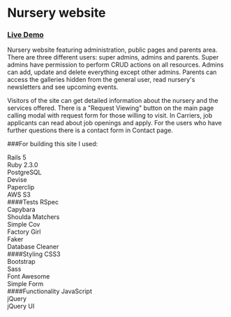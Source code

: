 # Nursery website

### [Live Demo](http://nursery-app.herokuapp.com/)

Nursery website featuring administration, public pages and parents area. There are three different users: super admins, admins and parents. Super admins have permission to perform CRUD actions on all resources. Admins can add, update and delete everything except other admins. Parents can access the galleries hidden from the general user, read nursery's newsletters and see upcoming events.

Visitors of the site can get detailed information about the nursery and the services offered. There is a "Request Viewing" button on the main page calling modal with request form for those willing to visit. In Carriers, job applicants can read about job openings and apply. For the users who have further questions there is a contact form in Contact page.

###For building this site I used:

Rails 5   
Ruby 2.3.0   
PostgreSQL   
Devise   
Paperclip   
AWS S3   
####Tests
RSpec   
Capybara   
Shoulda Matchers   
Simple Cov   
Factory Girl   
Faker   
Database Cleaner   
####Styling
CSS3   
Bootstrap   
Sass   
Font Awesome   
Simple Form   
####Functionality
JavaScript   
jQuery   
jQuery UI   
